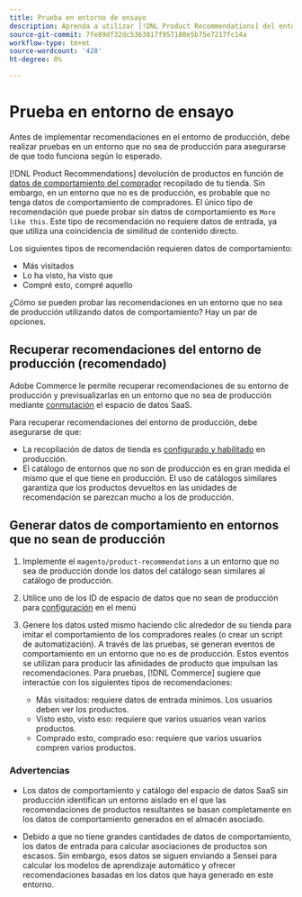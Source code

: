 ```yaml
---
title: Prueba en entorno de ensayo
description: Aprenda a utilizar [!DNL Product Recommendations] del entorno de producción en el entorno de ensayo para realizar pruebas.
source-git-commit: 7fe89df32dc5363817f957180e5b75e7217fc14a
workflow-type: tm+mt
source-wordcount: '428'
ht-degree: 0%

---
```


# Prueba en entorno de ensayo

Antes de implementar recomendaciones en el entorno de producción, debe realizar pruebas en un entorno que no sea de producción para asegurarse de que todo funciona según lo esperado.

[!DNL Product Recommendations] devolución de productos en función de [datos de comportamiento del comprador](behavioral-data.md) recopilado de tu tienda. Sin embargo, en un entorno que no es de producción, es probable que no tenga datos de comportamiento de compradores. El único tipo de recomendación que puede probar sin datos de comportamiento es `More like this`. Este tipo de recomendación no requiere datos de entrada, ya que utiliza una coincidencia de similitud de contenido directo.

Los siguientes tipos de recomendación requieren datos de comportamiento:

- Más visitados
- Lo ha visto, ha visto que
- Compré esto, compré aquello

¿Cómo se pueden probar las recomendaciones en un entorno que no sea de producción utilizando datos de comportamiento? Hay un par de opciones.

## Recuperar recomendaciones del entorno de producción (recomendado)

Adobe Commerce le permite recuperar recomendaciones de su entorno de producción y previsualizarlas en un entorno que no sea de producción mediante [conmutación](settings.md) el espacio de datos SaaS.

Para recuperar recomendaciones del entorno de producción, debe asegurarse de que:

- La recopilación de datos de tienda es [configurado y habilitado](install-configure.md) en producción.
- El catálogo de entornos que no son de producción es en gran medida el mismo que el que tiene en producción. El uso de catálogos similares garantiza que los productos devueltos en las unidades de recomendación se parezcan mucho a los de producción.

## Generar datos de comportamiento en entornos que no sean de producción

1. Implemente el `magento/product-recommendations` a un entorno que no sea de producción donde los datos del catálogo sean similares al catálogo de producción.

1. Utilice uno de los ID de espacio de datos que no sean de producción para [configuración](https://docs.magento.com/user-guide/configuration/services/saas.html) en el menú

1. Genere los datos usted mismo haciendo clic alrededor de su tienda para imitar el comportamiento de los compradores reales (o crear un script de automatización). A través de las pruebas, se generan eventos de comportamiento en un entorno que no es de producción. Estos eventos se utilizan para producir las afinidades de producto que impulsan las recomendaciones. Para pruebas, [!DNL Commerce] sugiere que interactúe con los siguientes tipos de recomendaciones:

   - Más visitados: requiere datos de entrada mínimos. Los usuarios deben ver los productos.
   - Visto esto, visto eso: requiere que varios usuarios vean varios productos.
   - Comprado esto, comprado eso: requiere que varios usuarios compren varios productos.

### Advertencias

- Los datos de comportamiento y catálogo del espacio de datos SaaS sin producción identifican un entorno aislado en el que las recomendaciones de productos resultantes se basan completamente en los datos de comportamiento generados en el almacén asociado.

- Debido a que no tiene grandes cantidades de datos de comportamiento, los datos de entrada para calcular asociaciones de productos son escasos. Sin embargo, esos datos se siguen enviando a Sensei para calcular los modelos de aprendizaje automático y ofrecer recomendaciones basadas en los datos que haya generado en este entorno.

